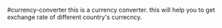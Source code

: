 #currency-converter
this is a currency converter. this will help you to get exchange rate of different country's currecncy.
